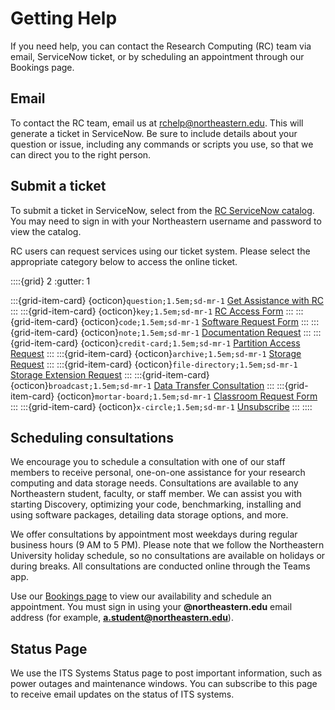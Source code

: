 
# Getting Help

If you need help, you can contact the Research Computing (RC) team via email, ServiceNow ticket, or by scheduling an appointment through our Bookings page.

## Email

To contact the RC team, email us at [rchelp@northeastern.edu](mailto:rchelp%40northeastern.edu). This will generate a ticket in ServiceNow. Be sure to include details about your question or issue, including any commands or scripts you use, so that we can direct you to the right person.

## Submit a ticket

To submit a ticket in ServiceNow, select from the [RC ServiceNow catalog](https://service.northeastern.edu/tech?id=tech_service_category&sys_id=ff07000fdb83b700a37cd206ca961969). You may need to sign in with your Northeastern username and password to view the catalog.

RC users can request services using our ticket system. Please select the appropriate category below to access the online ticket.


::::{grid} 2
:gutter: 1

:::{grid-item-card} {octicon}`question;1.5em;sd-mr-1` [Get Assistance with RC]
:::
:::{grid-item-card} {octicon}`key;1.5em;sd-mr-1` [RC Access Form]
:::
:::{grid-item-card} {octicon}`code;1.5em;sd-mr-1` [Software Request Form]
:::
:::{grid-item-card} {octicon}`note;1.5em;sd-mr-1` [Documentation Request]
:::
:::{grid-item-card} {octicon}`credit-card;1.5em;sd-mr-1` [Partition Access Request]
:::
:::{grid-item-card} {octicon}`archive;1.5em;sd-mr-1` [Storage Request]
:::
:::{grid-item-card} {octicon}`file-directory;1.5em;sd-mr-1` [Storage Extension Request]
:::
:::{grid-item-card} {octicon}`broadcast;1.5em;sd-mr-1` [Data Transfer Consultation]
:::
:::{grid-item-card} {octicon}`mortar-board;1.5em;sd-mr-1` [Classroom Request Form]
:::
:::{grid-item-card} {octicon}`x-circle;1.5em;sd-mr-1`  [Unsubscribe]
:::
::::

## Scheduling consultations

We encourage you to schedule a consultation with one of our staff members to receive personal, one-on-one assistance for your research computing and data storage needs. Consultations are available to any Northeastern student, faculty, or staff member. We can assist you with starting Discovery, optimizing your code, benchmarking, installing and using software packages, detailing data storage options, and more.

We offer consultations by appointment most weekdays during regular business hours (9 AM to 5 PM). Please note that we follow the Northeastern University holiday schedule, so no consultations are available on holidays or during breaks. All consultations are conducted online through the Teams app.

Use our [Bookings page](https://rc.northeastern.edu/support/consulting/) to view our availability and schedule an appointment. You must sign in using your **@northeastern.edu** email address (for example, **[a.student@northeastern.edu](mailto:a.student@northeastern.edu)**).

## Status Page

We use the ITS Systems Status page to post important information, such as power outages and maintenance windows. You can subscribe to this page to receive email updates on the status of ITS systems.


[Get Assistance with RC]: https://bit.ly/NURC-Assistance
[RC Access Form]: https://bit.ly/NURC-AccessRequest
[Software Request Form]: https://bit.ly/NURC-Software
[Documentation Request]: https://bit.ly/NURC-Documentation
[Partition Access Request]: https://bit.ly/NURC-PartitionAccess
[Storage Request]: https://bit.ly/NURC-NewStorage
[Storage Extension Request]: https://bit.ly/NURC-StorageExtension
[Data Transfer Consultation]: https://bit.ly/NURC-DataTransfer
[Classroom Request Form]: https://bit.ly/NURC-Classroom
[Unsubscribe]: https://bit.ly/NURC-Unsubscribe